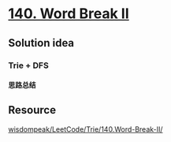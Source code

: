 # [140. Word Break II](https://leetcode.com/problems/word-break-ii/description/)

## Solution idea
### Trie + DFS
#### 思路总结

## Resource
[wisdompeak/LeetCode/Trie/140.Word-Break-II/](https://github.com/wisdompeak/LeetCode/tree/master/Trie/140.Word-Break-II)
